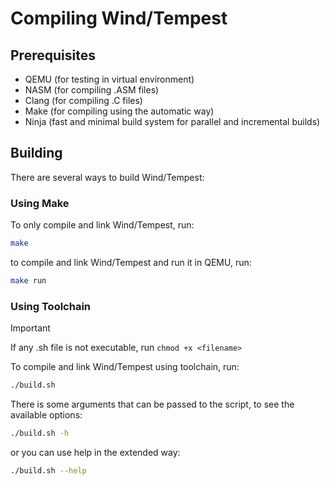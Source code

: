 # Compiling Wind/Tempest

## Prerequisites

- QEMU (for testing in virtual environment)
- NASM (for compiling .ASM files)
- Clang (for compiling .C files)
- Make (for compiling using the automatic way)
- Ninja (fast and minimal build system for parallel and incremental builds)

## Building

There are several ways to build Wind/Tempest:

### Using Make

To only compile and link Wind/Tempest, run:
```bash
make
```

to compile and link Wind/Tempest and run it in QEMU, run:
```bash
make run
```

### Using Toolchain

> [!IMPORTANT]
> If any .sh file is not executable, run `chmod +x <filename>`

To compile and link Wind/Tempest using toolchain, run:

```bash
./build.sh
```

There is some arguments that can be passed to the script, to see the available options:

```bash
./build.sh -h 
```

or you can use help in the extended way:

```bash
./build.sh --help
```